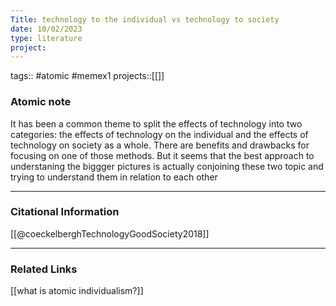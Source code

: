 ```yaml
---
Title: technology to the individual vs technology to society
date: 10/02/2023
type: literature
project:
---
```

tags::  #atomic  #memex1 
projects::[[]]

### Atomic note

It has been a common theme to split the effects of technology into two categories: the effects of technology on the individual and the effects of technology on society as a whole. There are benefits and drawbacks for focusing on one of those methods. But it seems that the best approach to understaning the biggger pictures is actually conjoining these two topic and trying to understand them in relation to each other

---
### Citational Information

[[@coeckelberghTechnologyGoodSociety2018]]

---
### Related Links 

[[what is atomic individualism?]]
